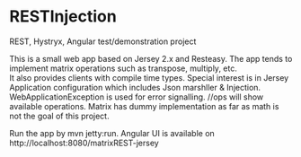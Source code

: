 RESTInjection
=============

REST, Hystryx, Angular test/demonstration project

This is a small web app based on Jersey 2.x and Resteasy. The app tends to implement matrix operations such as transpose,
multiply, etc.<br>
It also provides clients with compile time types. Special interest is in Jersey Application configuration which includes
Json marshller & Injection. WebApplicationException is used for error signalling.
/<provider>/ops will show available operations.
Matrix has dummy implementation as far as math is not the goal of this project.

Run the app by mvn jetty:run.
Angular UI is available on http://localhost:8080/matrixREST-jersey

